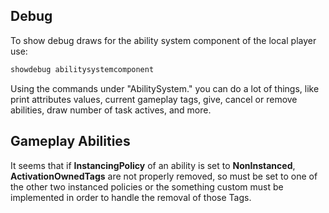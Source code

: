 ## Debug

To show debug draws for the ability system component of the local player use:

```c++
showdebug abilitysystemcomponent
```

Using the commands under "AbilitySystem." you can do a lot of things, like print attributes values, current gameplay tags, give, cancel or remove abilities, draw number of task actives, and more.

## Gameplay Abilities

It seems that if **InstancingPolicy** of an ability is set to **NonInstanced**, **ActivationOwnedTags** are not properly removed, so must be set to one of the other two instanced policies or the something custom must be implemented in order to handle the removal of those Tags.